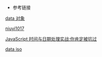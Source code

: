 <!-- https://github.com/niuyi1017/imooc/tree/master/DataPicker -->

-   参考链接

[data 对象](http://javascript.ruanyifeng.com/stdlib/date.html)

[niuyi1017](https://niuyi1017.github.io/2018/04/22/datepicker.html)

[JavaScript 时间与日期处理实战:你肯定被坑过](https://segmentfault.com/a/1190000007581722)

[data iso](http://www.codingdict.com/article/3162)
